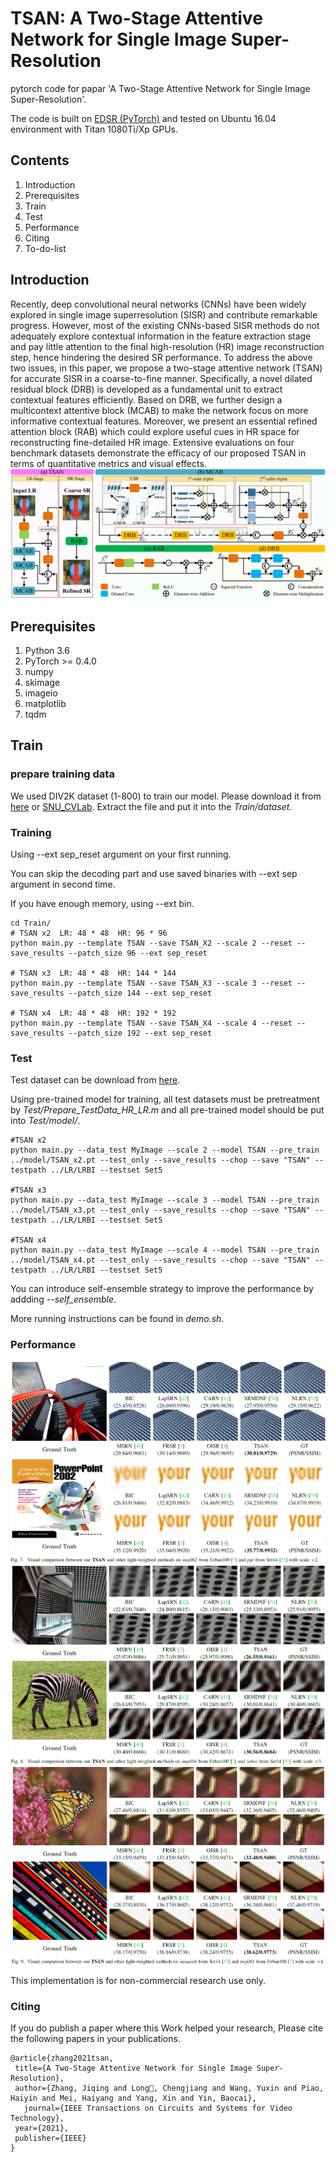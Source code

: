 # TSAN: A Two-Stage Attentive Network for Single Image Super-Resolution

pytorch code for papar 'A Two-Stage Attentive Network for Single Image Super-Resolution'.

The code is built on [EDSR (PyTorch)](https://github.com/sanghyun-son/EDSR-PyTorch) and tested on Ubuntu 16.04 environment with Titan 1080Ti/Xp GPUs.

## **Contents**
1. Introduction
2. Prerequisites
3. Train
4. Test
5. Performance
6. Citing
7. To-do-list

## Introduction
Recently, deep convolutional neural networks (CNNs) have been widely explored in single image superresolution (SISR) and contribute remarkable progress. However, most of the existing CNNs-based SISR methods do not adequately explore contextual information in the feature extraction stage and pay little attention to the final high-resolution (HR) image reconstruction step, hence hindering the desired SR performance. To address the above two issues, in this paper, we propose a two-stage attentive network (TSAN) for accurate SISR in a coarse-to-fine manner. Specifically, a novel dilated residual block (DRB) is developed as a fundamental unit to extract contextual features efficiently. Based on DRB, we further design a multicontext attentive block (MCAB) to make the network focus on more informative contextual features. Moreover, we present an essential refined attention block (RAB) which could explore useful cues in HR space for reconstructing fine-detailed HR image. Extensive evaluations on four benchmark datasets demonstrate the efficacy of our proposed TSAN in terms of quantitative metrics and visual effects.
![pipeline](https://github.com/Jee-King/TSAN/blob/main/visual_results/pipeline.png)

## Prerequisites
1. Python 3.6
2. PyTorch >= 0.4.0
3. numpy
4. skimage
5. imageio
6. matplotlib
7. tqdm

## Train
### prepare training data
We used DIV2K dataset (1-800) to train our model. Please download it from [here](https://data.vision.ee.ethz.ch/cvl/DIV2K/) or [SNU_CVLab](https://cv.snu.ac.kr/research/EDSR/DIV2K.tar).
Extract the file and put it into the _Train/dataset_.
### Training 
Using --ext sep_reset argument on your first running.

You can skip the decoding part and use saved binaries with --ext sep argument in second time.

If you have enough memory, using --ext bin.

```
cd Train/
# TSAN x2  LR: 48 * 48  HR: 96 * 96
python main.py --template TSAN --save TSAN_X2 --scale 2 --reset --save_results --patch_size 96 --ext sep_reset

# TSAN x3  LR: 48 * 48  HR: 144 * 144
python main.py --template TSAN --save TSAN_X3 --scale 3 --reset --save_results --patch_size 144 --ext sep_reset

# TSAN x4  LR: 48 * 48  HR: 192 * 192
python main.py --template TSAN --save TSAN_X4 --scale 4 --reset --save_results --patch_size 192 --ext sep_reset
```

### Test
Test dataset can be download from [here](https://drive.google.com/drive/folders/1xyiuTr6ga6ni-yfTP7kyPHRmfBakWovo).

Using pre-trained model for training, all test datasets must be pretreatment by _Test/Prepare_TestData_HR_LR.m_ and all pre-trained model should be put into _Test/model/_.

```
#TSAN x2
python main.py --data_test MyImage --scale 2 --model TSAN --pre_train ../model/TSAN_x2.pt --test_only --save_results --chop --save "TSAN" --testpath ../LR/LRBI --testset Set5

#TSAN x3
python main.py --data_test MyImage --scale 3 --model TSAN --pre_train ../model/TSAN_x3.pt --test_only --save_results --chop --save "TSAN" --testpath ../LR/LRBI --testset Set5

#TSAN x4
python main.py --data_test MyImage --scale 4 --model TSAN --pre_train ../model/TSAN_x4.pt --test_only --save_results --chop --save "TSAN" --testpath ../LR/LRBI --testset Set5

```
You can  introduce self-ensemble strategy to improve the performance by addding _--self_ensemble_.

More running instructions can be found in _demo.sh_.

### Performance
![x2](https://github.com/Jee-King/TSAN/blob/main/visual_results/x2.png)
![x3](https://github.com/Jee-King/TSAN/blob/main/visual_results/x3.png)
![x4](https://github.com/Jee-King/TSAN/blob/main/visual_results/x4.png)

This implementation is for non-commercial research use only.

### Citing
If you do publish a paper where this Work helped your research, Please cite the following papers in your publications.

```
@article{zhang2021tsan,
 title={A Two-Stage Attentive Network for Single Image Super-Resolution},
 author={Zhang, Jiqing and Long, Chengjiang and Wang, Yuxin and Piao, Haiyin and Mei, Haiyang and Yang, Xin and Yin, Baocai},
   journal={IEEE Transactions on Circuits and Systems for Video Technology},
 year={2021},
 publisher={IEEE}
}
```
